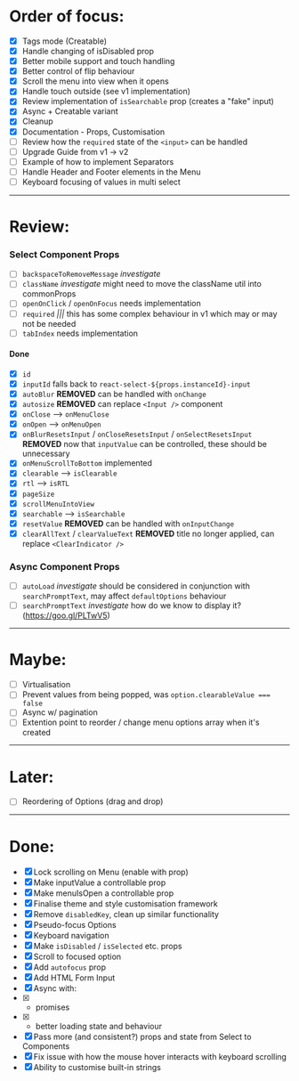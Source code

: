 # Order of focus:

* [x] Tags mode (Creatable)
* [x] Handle changing of isDisabled prop
* [x] Better mobile support and touch handling
* [x] Better control of flip behaviour
* [x] Scroll the menu into view when it opens
* [x] Handle touch outside (see v1 implementation)
* [x] Review implementation of `isSearchable` prop (creates a "fake" input)
* [x] Async + Creatable variant
* [x] Cleanup
* [x] Documentation - Props, Customisation
* [ ] Review how the `required` state of the `<input>` can be handled
* [ ] Upgrade Guide from v1 -> v2
* [ ] Example of how to implement Separators
* [ ] Handle Header and Footer elements in the Menu
* [ ] Keyboard focusing of values in multi select

---

# Review:

### Select Component Props

* [ ] `backspaceToRemoveMessage` _investigate_
* [ ] `className` _investigate_ might need to move the className util into commonProps
* [ ] `openOnClick` / `openOnFocus` needs implementation
* [ ] `required` _|||_ this has some complex behaviour in v1 which may or may not be needed
* [ ] `tabIndex` needs implementation

#### Done

* [x] `id`
* [x] `inputId` falls back to `react-select-${props.instanceId}-input`
* [x] `autoBlur` **REMOVED** can be handled with `onChange`
* [x] `autosize` **REMOVED** can replace `<Input />` component
* [x] `onClose` --> `onMenuClose`
* [x] `onOpen` --> `onMenuOpen`
* [x] `onBlurResetsInput` / `onCloseResetsInput` / `onSelectResetsInput` **REMOVED** now that `inputValue` can be controlled, these should be unnecessary
* [x] `onMenuScrollToBottom` implemented
* [x] `clearable` --> `isClearable`
* [x] `rtl` --> `isRTL`
* [x] `pageSize`
* [x] `scrollMenuIntoView`
* [x] `searchable` --> `isSearchable`
* [x] `resetValue` **REMOVED** can be handled with `onInputChange`
* [x] `clearAllText` / `clearValueText` **REMOVED** title no longer applied, can replace `<ClearIndicator />`

### Async Component Props

* [ ] `autoLoad` _investigate_ should be considered in conjunction with `searchPromptText`, may affect `defaultOptions` behaviour
* [ ] `searchPromptText` _investigate_ how do we know to display it? (https://goo.gl/PLTwV5)

---

# Maybe:

* [ ] Virtualisation
* [ ] Prevent values from being popped, was `option.clearableValue === false`
* [ ] Async w/ pagination
* [ ] Extention point to reorder / change menu options array when it's created

---

# Later:

* [ ] Reordering of Options (drag and drop)

---

# Done:

* [x] Lock scrolling on Menu (enable with prop)
* [x] Make inputValue a controllable prop
* [x] Make menuIsOpen a controllable prop
* [x] Finalise theme and style customisation framework
* [x] Remove `disabledKey`, clean up similar functionality
* [x] Pseudo-focus Options
* [x] Keyboard navigation
* [x] Make `isDisabled` / `isSelected` etc. props
* [x] Scroll to focused option
* [x] Add `autofocus` prop
* [x] Add HTML Form Input
* [x] Async with:
* [x] * promises
* [x] * better loading state and behaviour
* [x] Pass more (and consistent?) props and state from Select to Components
* [x] Fix issue with how the mouse hover interacts with keyboard scrolling
* [x] Ability to customise built-in strings
